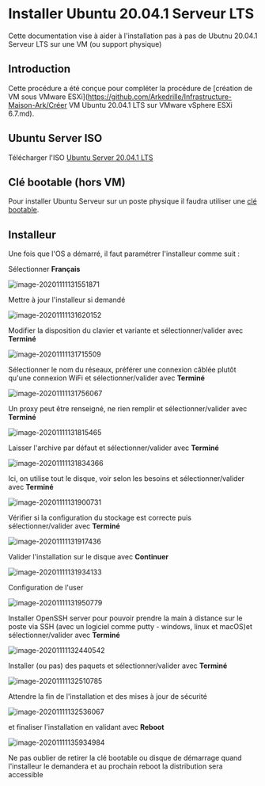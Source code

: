 # Installer Ubuntu 20.04.1 Serveur LTS

Cette documentation vise à aider à l'installation pas à pas de Ubutnu 20.04.1 Serveur LTS sur une VM (ou support physique)



## Introduction

Cette procédure a été conçue pour compléter la procédure de [création de VM sous VMware ESXi](https://github.com/Arkedrille/Infrastructure-Maison-Ark/Créer VM Ubuntu 20.04.1 LTS sur VMware vSphere ESXi 6.7.md). 



## Ubuntu Server ISO

Télécharger l'ISO [Ubuntu Server 20.04.1 LTS](https://ubuntu.com/download/server)



## Clé bootable (hors VM)

Pour installer Ubuntu Serveur sur un poste physique il faudra utiliser une [clé bootable](https://github.com/Arkedrille/Documentations/Créer).



## Installeur

Une fois que l'OS a démarré, il faut paramétrer l'installeur comme suit :

Sélectionner **Français**

![image-20201111131551871](C:\Users\Arkedrille\AppData\Roaming\Typora\typora-user-images\image-20201111131551871.png)

Mettre à jour l'installeur si demandé

![image-20201111131620152](C:\Users\Arkedrille\AppData\Roaming\Typora\typora-user-images\image-20201111131620152.png)

Modifier la disposition du clavier et variante et sélectionner/valider avec **Terminé**

![image-20201111131715509](C:\Users\Arkedrille\AppData\Roaming\Typora\typora-user-images\image-20201111131715509.png)

Sélectionner  le nom du réseaux, préférer une connexion câblée plutôt qu'une connexion WiFi et sélectionner/valider avec **Terminé**

![image-20201111131756067](C:\Users\Arkedrille\AppData\Roaming\Typora\typora-user-images\image-20201111131756067.png)

Un proxy peut être renseigné, ne rien remplir et sélectionner/valider avec **Terminé**

![image-20201111131815465](C:\Users\Arkedrille\AppData\Roaming\Typora\typora-user-images\image-20201111131815465.png)

Laisser l'archive par défaut et sélectionner/valider avec **Terminé**

![image-20201111131834366](C:\Users\Arkedrille\AppData\Roaming\Typora\typora-user-images\image-20201111131834366.png)

Ici, on utilise tout le disque, voir selon les besoins et sélectionner/valider avec **Terminé**

![image-20201111131900731](C:\Users\Arkedrille\AppData\Roaming\Typora\typora-user-images\image-20201111131900731.png)

Vérifier si la configuration du stockage est correcte puis sélectionner/valider avec **Terminé**

![image-20201111131917436](C:\Users\Arkedrille\AppData\Roaming\Typora\typora-user-images\image-20201111131917436.png)

Valider l'installation sur le disque avec **Continuer**

![image-20201111131934133](C:\Users\Arkedrille\AppData\Roaming\Typora\typora-user-images\image-20201111131934133.png)

Configuration de l'user

![image-20201111131950779](C:\Users\Arkedrille\AppData\Roaming\Typora\typora-user-images\image-20201111131950779.png)

Installer OpenSSH server pour pouvoir prendre la main à distance sur le poste via SSH (avec un logiciel comme putty - windows, linux et macOS)et sélectionner/valider avec **Terminé**

![image-20201111132440542](C:\Users\Arkedrille\AppData\Roaming\Typora\typora-user-images\image-20201111132440542.png)

Installer (ou pas) des paquets et sélectionner/valider avec **Terminé**

![image-20201111132510785](C:\Users\Arkedrille\AppData\Roaming\Typora\typora-user-images\image-20201111132510785.png)

Attendre la fin de l'installation et des mises à jour de sécurité 

![image-20201111132536067](C:\Users\Arkedrille\AppData\Roaming\Typora\typora-user-images\image-20201111132536067.png)

et finaliser l'installation en validant avec **Reboot**

![image-20201111135934984](C:\Users\Arkedrille\AppData\Roaming\Typora\typora-user-images\image-20201111135934984.png)

Ne pas oublier de retirer la clé bootable ou disque de démarrage quand l'installeur le demandera et au prochain reboot la distribution sera accessible